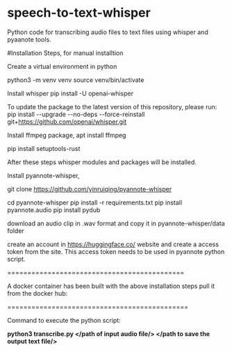 # speech-to-text-whisper

Python code for transcribing audio files to text files using whisper and pyaanote tools.

#Installation Steps, for manual installtion

Create a virtual environment in python

python3 -m venv venv
source venv/bin/activate


Install whisper
pip install -U openai-whisper

To update the package to the latest version of this repository, please run:
pip install --upgrade --no-deps --force-reinstall git+https://github.com/openai/whisper.git

Install ffmpeg package,
apt install ffmpeg

pip install setuptools-rust


After these steps whisper modules and packages will be installed.

Install pyannote-whisper,


git clone https://github.com/yinruiqing/pyannote-whisper

cd  pyannote-whisper
pip install -r requirements.txt
pip install pyannote.audio
pip install pydub


download an audio clip in .wav format and copy it in pyannote-whisper/data folder

create an account in https://huggingface.co/ website and create a access token from the site. This access token needs to be used in pyannote python script.

============================================

A docker container has been built with the above installation steps pull it from the docker hub: 


=============================================

Command to execute the python script:

**python3 transcribe.py </path of input audio file/> </path to save the output text file/>**
